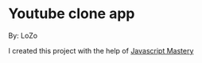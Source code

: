 # Youtube clone app

By: LoZo

I created this project with the help of [Javascript Mastery](https://www.youtube.com/watch?v=FHTbsZEJspU&t=150s)

